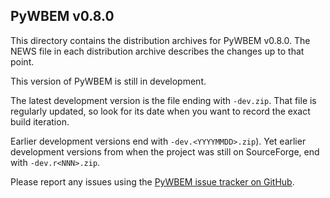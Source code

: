 PyWBEM v0.8.0
-------------

This directory contains the distribution archives for PyWBEM v0.8.0.
The NEWS file in each distribution archive describes the changes up to that
point.

This version of PyWBEM is still in development.

The latest development version is the file ending with `-dev.zip`.
That file is regularly updated, so look for its date when you want to
record the exact build iteration.

Earlier development versions end with `-dev.<YYYYMMDD>.zip`).
Yet earlier development versions from when the project was still on
SourceForge, end with `-dev.r<NNN>.zip`.

Please report any issues using the
[PyWBEM issue tracker on GitHub](https://github.com/pywbem/pywbem/issues).
